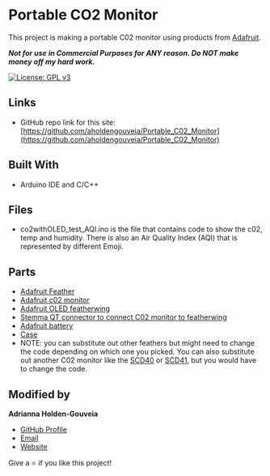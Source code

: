# Portable CO2 Monitor
This project is making a portable C02 monitor using products from [Adafruit](https://www.adafruit.com/). 

***Not for use in Commercial Purposes for ANY reason. Do NOT make money off my hard work.***

[![License: GPL v3](https://img.shields.io/badge/License-GPLv3-blue.svg)](https://www.gnu.org/licenses/gpl-3.0)

## Links

- GitHub repo link for this site: [https://github.com/aholdengouveia/Portable_C02_Monitor](https://github.com/aholdengouveia/Portable_C02_Monitor)

<!--not live yet!   - Project page: [https://www.aholdengouveia.name/SmartHome/portablec02.html] (https://www.aholdengouveia.name/SmartHome/portablec02.html)-->

## Built With
- Arduino IDE and C/C++

## Files
- co2withOLED_test_AQI.ino is the file that contains code to show the c02, temp and humidity.  There is also an Air Quality Index (AQI) that is represented by different Emoji. 


## Parts
- [Adafruit Feather](https://www.adafruit.com/product/3403)
- [Adafruit c02 monitor](https://www.adafruit.com/product/4867)
- [Adafruit OLED featherwing](https://www.adafruit.com/product/4650)
- [Stemma QT connector to connect C02 monitor to featherwing](https://www.adafruit.com/product/4210)
- [Adafruit battery](https://www.adafruit.com/product/3898)
- [Case](https://learn.adafruit.com/3d-printed-case-for-adafruit-feather/parts)
- NOTE: you can substitute out other feathers but might need to change the code depending on which one you picked.  You can also substitute out another C02 monitor like the [SCD40](https://www.adafruit.com/product/5187) or [SCD41](https://www.adafruit.com/product/5190), but you would have to change the code.



## Modified by

**Adrianna Holden-Gouveia**

- [GitHub Profile](https://github.com/aholdengouveia "Adrianna Holden-Gouveia")
- [Email](mailto:admin@aholdengouveia.name?subject=Questions "Hello, ")
- [Website](https://www.aholdengouveia.name/index.html "Welcome to my Website")



Give a ⭐️ if you like this project!
